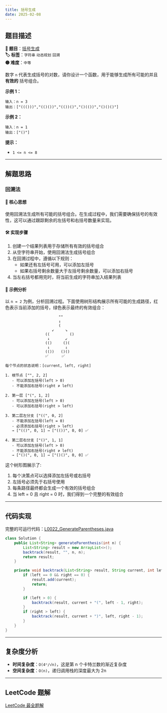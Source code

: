 ```yaml
---
title: 括号生成
date: 2025-02-08
---
```


## 题目描述

**🔗 题目**：[括号生成](https://leetcode.cn/problems/generate-parentheses/)  
**🏷️ 标签**：`字符串` `动态规划` `回溯`  
**🟡 难度**：`中等`  

数字 `n` 代表生成括号的对数，请你设计一个函数，用于能够生成所有可能的并且 **有效的** 括号组合。

**示例 1：**
```
输入：n = 3
输出：["((()))","(()())","(())()","()(())","()()()"]
```

**示例 2：**
```
输入：n = 1
输出：["()"]
```

**提示：**
- `1 <= n <= 8`

---

## 解题思路

### 回溯法

#### 📝 核心思想
使用回溯法生成所有可能的括号组合。在生成过程中，我们需要确保括号的有效性，这可以通过跟踪剩余的左括号和右括号数量来实现。

#### 🛠️ 实现步骤
1. 创建一个结果列表用于存储所有有效的括号组合
2. 从空字符串开始，使用回溯法生成括号组合
3. 在回溯过程中，遵循以下规则：
   - 如果还有左括号可用，可以添加左括号
   - 如果右括号剩余数量大于左括号剩余数量，可以添加右括号
4. 当左右括号都用完时，将当前生成的字符串加入结果列表

#### 🧩 示例分析
以 `n = 2` 为例，分析回溯过程。下面使用树形结构展示所有可能的生成路径，红色表示当前添加的括号，绿色表示最终的有效组合：

```text
                        ""
                        ↓
                        (
                     ↙     ↘
                  ((         ()
                   ↓       ↙
                  (()     ()(
                   ↓       ↓
                  (())   ()()
                  ✅      ✅

每个节点的状态说明：[current, left, right]

1. 根节点 ["", 2, 2]
   - 可以添加左括号(left > 0)
   - 不能添加右括号(right ≯ left)

2. 第一层 ["(", 1, 2]
   - 可以添加左括号(left > 0)
   - 可以添加右括号(right > left)

3. 第二层左分支 ["((", 0, 2]
   - 不能添加左括号(left = 0)
   - 必须添加右括号(right > left)
   → ["(()", 0, 1] → ["(())", 0, 0] ✅

4. 第二层右分支 ["()", 1, 1]
   - 可以添加左括号(left > 0)
   - 不能添加右括号(right ≯ left)
   → ["()(", 0, 1] → ["()()", 0, 0] ✅
```

这个树形图展示了:
1. 每个决策点可以选择添加左括号或右括号
2. 左括号必须先于右括号使用
3. 每条路径最终都会生成一个有效的括号组合
4. 当 left = 0 且 right = 0 时，我们得到一个完整的有效组合

---

## 代码实现

完整的可运行代码：[L0022_GenerateParentheses.java](../src/main/java/L0022_GenerateParentheses.java)

```java
class Solution {
    public List<String> generateParenthesis(int n) {
        List<String> result = new ArrayList<>();
        backtrack(result, "", n, n);
        return result;
    }

    private void backtrack(List<String> result, String current, int left, int right) {
        if (left == 0 && right == 0) {
            result.add(current);
            return;
        }

        if (left > 0) {
            backtrack(result, current + "(", left - 1, right);
        }
        if (right > left) {
            backtrack(result, current + ")", left, right - 1);
        }
    }
}
```

---

## 复杂度分析

- **时间复杂度**：`O(4ⁿ/√n)`，这是第 n 个卡特兰数的渐近复杂度
- **空间复杂度**：`O(n)`，递归调用栈的深度最大为 2n

---

## LeetCode 题解

[LeetCode 最全题解](https://github.com/LjyYano/LeetCode) 